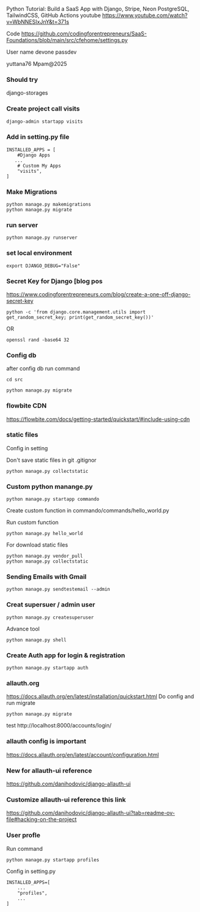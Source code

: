 
Python Tutorial: Build a SaaS App with Django, Stripe, Neon PostgreSQL, TailwindCSS, GitHub Actions
youtube
https://www.youtube.com/watch?v=WbNNESIxJnY&t=371s

Code
https://github.com/codingforentrepreneurs/SaaS-Foundations/blob/main/src/cfehome/settings.py

User name
devone
passdev


yuttana76
Mpam@2025

### Should try
django-storages

### Create project call visits
``` bash
django-admin startapp visits
```

### Add in setting.py file
```
INSTALLED_APPS = [
    #Django Apps
   ...
    # Custom My Apps
    "visits",
]
```

### Make Migrations
```
python manage.py makemigrations
python manage.py migrate

```

### run server
```
python manage.py runserver
```

### set local environment
```
export DJANGO_DEBUG="False"
```

### Secret Key for Django [blog pos
https://www.codingforentrepreneurs.com/blog/create-a-one-off-django-secret-key

```
python -c 'from django.core.management.utils import get_random_secret_key; print(get_random_secret_key())'
```

OR
```
openssl rand -base64 32
```

### Config db
after config db run command
```
cd src

python manage.py migrate
```

### flowbite CDN
https://flowbite.com/docs/getting-started/quickstart/#include-using-cdn



### static files
Config in setting 

Don't save static files in git
.gitignor

```
python manage.py collectstatic 

```

### Custom python manange.py
```
python manage.py startapp commando
```
Create custom function in
commando/commands/hello_world.py

Run custom function 
```
python manage.py hello_world
```

For download static files
```
python manage.py vendor_pull
python manage.py collectstatic
```

### Sending Emails with Gmail
```
python manage.py sendtestemail --admin
```

### Creat supersuer / admin user
```
python manage.py createsuperuser
```

Advance tool
```
python manage.py shell
```

### Create Auth app for login & registration
```
python manage.py startapp auth
```

### allauth.org
https://docs.allauth.org/en/latest/installation/quickstart.html
Do config and run migrate 
```
python manage.py migrate
```
test
http://localhost:8000/accounts/login/

### allauth config is important
https://docs.allauth.org/en/latest/account/configuration.html

### New for allauth-ui reference
https://github.com/danihodovic/django-allauth-ui

### Customize allauth-ui reference this link
https://github.com/danihodovic/django-allauth-ui?tab=readme-ov-file#hacking-on-the-project

### User profle
Run command
```
python manage.py startapp profiles
```

Config in setting.py
```
INSTALLED_APPS=[
    ...
    "profiles",
    ...
]
```
